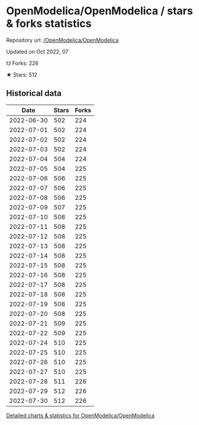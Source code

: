 # OpenModelica/OpenModelica / stars & forks statistics

Repository url: [/OpenModelica/OpenModelica](https://github.com/OpenModelica/OpenModelica)

Updated on Oct 2022, 07

☋ Forks: 226

★ Stars: 512

## Historical data
| Date | Stars | Forks |
|------|-------|-------|
| 2022-06-30 | 502 | 224 | 
| 2022-07-01 | 502 | 224 | 
| 2022-07-02 | 502 | 224 | 
| 2022-07-03 | 502 | 224 | 
| 2022-07-04 | 504 | 224 | 
| 2022-07-05 | 504 | 225 | 
| 2022-07-06 | 506 | 225 | 
| 2022-07-07 | 506 | 225 | 
| 2022-07-08 | 506 | 225 | 
| 2022-07-09 | 507 | 225 | 
| 2022-07-10 | 508 | 225 | 
| 2022-07-11 | 508 | 225 | 
| 2022-07-12 | 508 | 225 | 
| 2022-07-13 | 508 | 225 | 
| 2022-07-14 | 508 | 225 | 
| 2022-07-15 | 508 | 225 | 
| 2022-07-16 | 508 | 225 | 
| 2022-07-17 | 508 | 225 | 
| 2022-07-18 | 508 | 225 | 
| 2022-07-19 | 508 | 225 | 
| 2022-07-20 | 508 | 225 | 
| 2022-07-21 | 509 | 225 | 
| 2022-07-22 | 509 | 225 | 
| 2022-07-24 | 510 | 225 | 
| 2022-07-25 | 510 | 225 | 
| 2022-07-26 | 510 | 225 | 
| 2022-07-27 | 510 | 225 | 
| 2022-07-28 | 511 | 226 | 
| 2022-07-29 | 512 | 226 | 
| 2022-07-30 | 512 | 226 | 


[Detailed charts & statistics for OpenModelica/OpenModelica](https://reviewgithub.com/rep/OpenModelica/OpenModelica)
